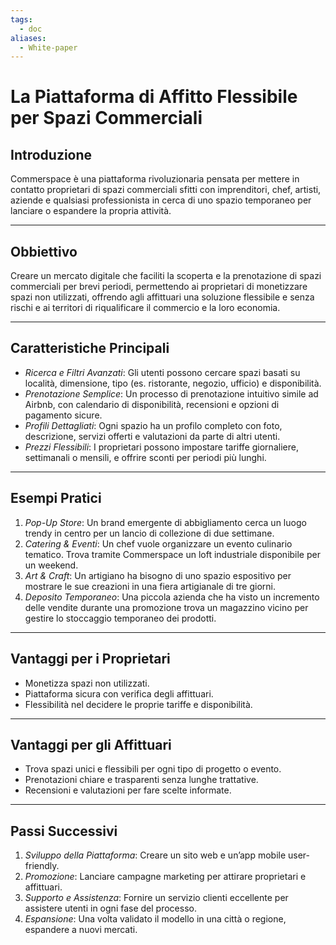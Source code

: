 ```yaml
---
tags:
  - doc
aliases:
  - White-paper
---
```

# La Piattaforma di Affitto Flessibile per Spazi Commerciali

## Introduzione
Commerspace è una piattaforma rivoluzionaria pensata per mettere in contatto proprietari di spazi commerciali sfitti con imprenditori, chef, artisti, aziende e qualsiasi professionista in cerca di uno spazio temporaneo per lanciare o espandere la propria attività.

---
## Obbiettivo
Creare un mercato digitale che faciliti la scoperta e la prenotazione di spazi commerciali per brevi periodi, permettendo ai proprietari di monetizzare spazi non utilizzati, offrendo agli affittuari una soluzione flessibile e senza rischi e ai territori di riqualificare il commercio e la loro economia.

---
## Caratteristiche Principali
- _Ricerca e Filtri Avanzati_: Gli utenti possono cercare spazi basati su località, dimensione, tipo (es. ristorante, negozio, ufficio) e disponibilità.
- _Prenotazione Semplice_: Un processo di prenotazione intuitivo simile ad Airbnb, con calendario di disponibilità, recensioni e opzioni di pagamento sicure.
- _Profili Dettagliati_: Ogni spazio ha un profilo completo con foto, descrizione, servizi offerti e valutazioni da parte di altri utenti.
- _Prezzi Flessibili_: I proprietari possono impostare tariffe giornaliere, settimanali o mensili, e offrire sconti per periodi più lunghi.

---
## Esempi Pratici
1. _Pop-Up Store_: Un brand emergente di abbigliamento cerca un luogo trendy in centro per un lancio di collezione di due settimane.
2. _Catering & Eventi_: Un chef vuole organizzare un evento culinario tematico. Trova tramite Commerspace un loft industriale disponibile per un weekend.
3. _Art & Craft_: Un artigiano ha bisogno di uno spazio espositivo per mostrare le sue creazioni in una fiera artigianale di tre giorni.
4. _Deposito Temporaneo_: Una piccola azienda che ha visto un incremento delle vendite durante una promozione trova un magazzino vicino per gestire lo stoccaggio temporaneo dei prodotti.

---
## Vantaggi per i Proprietari
- Monetizza spazi non utilizzati.
- Piattaforma sicura con verifica degli affittuari.
- Flessibilità nel decidere le proprie tariffe e disponibilità.

---
## Vantaggi per gli Affittuari
- Trova spazi unici e flessibili per ogni tipo di progetto o evento.
- Prenotazioni chiare e trasparenti senza lunghe trattative.
- Recensioni e valutazioni per fare scelte informate.

---
## Passi Successivi
1. _Sviluppo della Piattaforma_: Creare un sito web e un’app mobile user-friendly.
2. _Promozione_: Lanciare campagne marketing per attirare proprietari e affittuari.
3. _Supporto e Assistenza_: Fornire un servizio clienti eccellente per assistere utenti in ogni fase del processo.
4. _Espansione_: Una volta validato il modello in una città o regione, espandere a nuovi mercati.